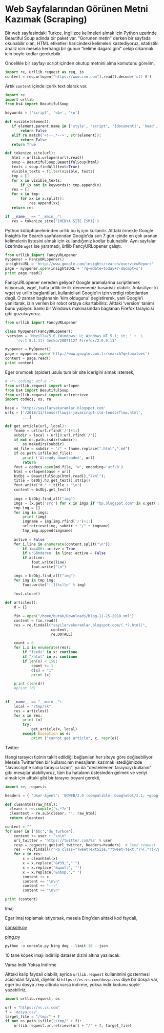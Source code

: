 # Web Sayfalarından Görünen Metni Kazımak (Scraping)

Bir web sayfasindaki Turkce, Ingilizce kelimeleri almak icin Python
uzerinde Beautiful Soup adinda bir paket var. "Gorunen metin" derken
bir sayfada okunabilir olan, HTML etiketleri haricindeki kelimeleri
kastediyoruz, istatistiki analiz icin mesela herhangi bir gunun
"kelime dagarcigini" cekip cikarmak icin boyle kodlar gerekebilir.

Öncelikle bir sayfayı script içinden okutup metnini alma komutunu görelim,

```python
import re, urllib.request as req, io
content = req.urlopen("https://www.cnn.com").read().decode('utf-8')
```

Artık `content` içinde içerik text olarak var.

```python
import re
import urllib
from bs4 import BeautifulSoup

keywords = ['script', '<b>', '\n']

def visible(element):
   if element.parent.name in ['style', 'script', '[document]', 'head', 'title']:
       return False
   elif re.match('<!--.*-->', str(element)):
       return False
   return True

def tokenize_site(url):
   html = urllib.urlopen(url).read()
   soup = BeautifulSoup.BeautifulSoup(html)
   texts = soup.findAll(text=True)
   visible_texts = filter(visible, texts)
   tmp = []
   for x in visible_texts:
       if (x not in keywords): tmp.append(x)
   res = []
   for x in tmp:
       for xx in x.split():
           res.append(xx)
   return res

if __name__ == "__main__":
   res = tokenize_site('[MEDYA SITE ISMI]')   
```

Python kütüphanelerinden urllib bu iş için kullanılır. Alttaki örnekte
Google İnsights for Search sayfalarından Google'da son 7 gün içinde en
çok aranan kelimelerin listesini almak için kullandığımız kodlar
bulunabilir. Aynı sayfalar üzerinde `wget` ise yaramadı, ürllib
FancyURLopener çalıştı.


```python
from urllib import FancyURLopener
myopener = FancyURLopener()
insightsURL = 'http://www.google.com/insights/search/overviewReport'
page = myopener.open(insightsURL + '?q=&date=today+7-d&cmpt=q')
print page.read()
```

FancyURLopener nereden geliyor? Google aramalarina scriptlemek istiyorsak, wget, hatta urllib ile ilk denememiz basarisiz olabilir. Anlasiliyor ki wget ve urllib baglantilari, kullanicilari Google'in izin verdigi robotlardan degil. O zaman baglananin 'kim oldugunu' degistirerek, yani Google'i yaniltarak, izin verilen bir robot ortaya cikartabiliriz. Alttaki 'version' tanimi bunu yapiyor. Sanki bir Windows makinasindan baglanan Firefox tarayicisi gibi gozukuyoruz.

```python
from urllib import FancyURLopener

class MyOpener(FancyURLopener):
 version = 'Mozilla/5.0 (Windows; U; Windows NT 5.1; it; ' +  \
     'rv:1.8.1.11) Gecko/20071127 Firefox/2.0.0.11'

myopener = MyOpener()
page = myopener.open('http://www.google.com.tr/search?q=tomatoes')
content = page.read()
print content
```

Eger orumcek (spider) usulu tum bir site icerigini almak istersek,

```python
# -*- coding: utf-8 -*-
from urllib.request import urlopen
from bs4 import BeautifulSoup
from urllib.request import urlretrieve
import codecs, os, re

base = 'http://sayilarvekuramlar.blogspot.com'
urls = ['/2018/11/tensorflowjs-javascript-ile-tensorflow.html',
        ...]

def get_article(url, local):
    fname = url[url.rfind('/')+1:]    
    subdir = local + url[0:url.rfind('/')]
    if not os.path.isdir(subdir):
        os.makedirs(subdir)
    md_file = subdir + "/" + fname.replace(".html",".md")
    if os.path.isfile(md_file):
        print ('Already downloaded', url)
        return
    fout = codecs.open(md_file, "w", encoding='utf-8')
    html = urlopen(base + url)
    bsObj = BeautifulSoup(html.read(),"lxml");
    title = bsObj.h3.get_text().strip()
    fout.write("# " + title + "\n")
    content = bsObj.get_text()
    
    imgs = bsObj.find_all("img")
    imgs = [x.get('src') for x in imgs if "bp.blogspot.com" in x.get('src')]
    tmp_img = []
    for img in imgs:
        print (img)
        imgname = img[img.rfind('/')+1:]
        urlretrieve(img, subdir + "/" + imgname)
        tmp_img.append(imgname)
    
    active = False
    for i,line in enumerate(content.split("\n")):
        if i==480: active = True
        if u'Gönderen' in line: active = False
        if active:
            fout.write(line)
            fout.write("\n")

    imgs = bsObj.find_all("img")
    for img in tmp_img:
        fout.write("![](%s)\n" % img)
        
    fout.close()

def articles():
    d = {}

    fin = open("/home/burak/Downloads/blog-11-25-2018.xml")
    content = fin.read()
    res = re.findall("sayilarvekuramlar.blogspot.com/(.*?.html)",
                     content,
                     re.DOTALL)

    count = 0
    for i,x in enumerate(res):
        if "feeds" in x: continue
        if "/html" in x: continue
        if len(x) < 150:
            count += 1
            d[x] = "1"
            print (x)

    print (len(d))
    #print (d)
    
        
if __name__ == "__main__":
    local = "/tmp/sk"
    res = articles()
    for x in res:
        print (x)
        try:
            get_article(x, local)
        except Exception as e:
            print ("cannot get article", x, repr(e))    
```

Twitter

Hangi tarayıcı tipinin taklit edildiği bağlanılan her siteye göre
değisebiliyor. Mesela Twitter'den bir kullanıcının mesajlarını kazımak
istediğimizde "Javascript'e sahip tarayıcı lazım", ya da "desteklenen
tarayıcıyı kullanın" gibi mesajlar alabiliyoruz, tüm bu hataların
üstesinden gelmek ve veriyi almak için alttaki gibi bir tarayıcı
beyani gerekti,


```python
import re, requests

headers = { 'User-Agent': 'UCWEB/2.0 (compatible; Googlebot/2.1; +google.com/bot.html)'}

def cleanhtml(raw_html):
  cleanr = re.compile('<.*?>')
  cleantext = re.sub(cleanr, '', raw_html)
  return cleantext

content = ""
for user in ['bbc','dw_turkce']:
    content += user + "\n\n"
    url_twitter = 'https://twitter.com/%s' % user
    resp = requests.get(url_twitter, headers=headers)  # Send request
    res = re.findall(r'<p class="TweetTextSize.*?tweet-text.*?>(.*?)</p>',resp.text)
    for x in res:
        x = cleanhtml(x)
        x = x.replace("&#39;","'")
        x = x.replace('&quot;','"')
        x = x.replace("&nbsp;"," ")
        content += x 
        content += "\n\n"
        content += "---"
        content += "\n\n"

print (content)
```

Imaj

Eger imaj toplamak istiyorsak, mesela Bing'den alttaki kod faydali,

[console.py](console.py)

[ping.py](ping.py)


```python
python -u console.py bing dog --limit 10 --json
```

10 tane köpek imajı indirilip dataset dizini altına yazılacak.

Varsa Indir Yoksa Indirme

Alttaki kalip faydali olabilir, ayrica `urllib.request` kullanimini gostermesi
acisindan faydali, diyelim ki `https://vs.vs.com/dosya.csv` diye bir dosya var,
eger bu dosya `/tmp` altinda varsa indirme, yoksa indir kodunu soyle yazabiliriz,

```python
import urllib.request, os

url = "https://vs.vs.com"
f = 'dosya.csv'
target_file = "/tmp/" + f
if not os.path.isfile("/tmp/" + f):    
    urllib.request.urlretrieve(url + "/" + f, target_file)
```

